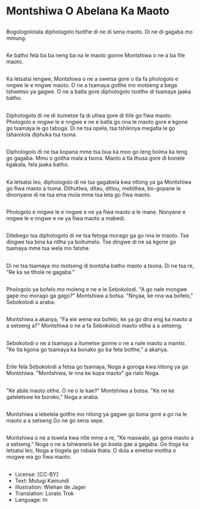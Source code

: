 # Montshiwa O Abelana Ka Maoto

##
Bogologolotala diphologolo tsotlhe di ne di sena maoto. Di ne di gagaba mo mmung.

##
Ke batho fela ba ba neng ba na le maoto gonne Montshiwa o ne a ba file maoto.

##
Ka letsatsi lengwe, Montshiwa o ne a swetsa gore o tla fa phologolo e nngwe le e nngwe maoto. O ne a tsamaya gotlhe mo motseng a bega tshwetso ya gagwe. O ne a batla gore diphologolo tsotlhe di tsamaye jaaka batho.

##
Diphologolo di ne di itumetse fa di utlwa gore di tlile go fiwa maoto. Phologolo e nngwe le e nngwe e ne e batla go nna le maoto gore e kgone go tsamaya le go taboga. Di ne tsa opela, tsa tshikinya megatla le go tsharolola diphuka tsa tsona.

##
Diphologolo di ne tsa kopana mme tsa bua ka moo go leng boima ka teng go gagaba. Mmu o gotlha mala a tsona. Maoto a tla thusa gore di bonele kgakala, fela jaaka batho.

##
Ka letsatsi leo, diphologolo di ne tsa gagabela kwa ntlong ya ga Montshiwa go fiwa maoto a tsona. Dithutlwa, ditau, ditlou, mebitlwa, bo-gopane le dinonyane di ne tsa ema mola mme tsa leta go fiwa maoto.

##
Phologolo e nngwe le e nngwe e ne ya fiwa maoto a le mane. Nonyane e nngwe le e nngwe e ne ya fiwa maoto a mabedi.

##
Ditebego tsa diphologolo di ne tsa fetoga morago ga go nna le maoto. Tse dingwe tsa bina ka ntlha ya boitumelo. Tse dingwe di ne sa kgone go tsamaya mme tsa wela mo fatshe.

##
Di ne tsa tsamaya mo motseng di bontsha batho maoto a tsona. Di ne tsa re, "Re ka se tlhole re gagaba."

##
Phologolo ya bofelo mo moleng e ne e le Sebokolodi. "A go nale mongwe gape mo morago ga gago?" Montshiwa a botsa. "Nnyaa, ke nna wa bofelo," Sebokolodi a araba.

##
Montshiwa a akanya, "Fa ele wena wa bofelo, ke ya go dira eng ka maoto a a setseng a?" Montshiwa o ne a fa Sebokolodi maoto otlhe a a setseng.

##
Sebokolodi o ne a tsamaya a itumetse gonne o ne a nale maoto a mantsi. "Ke tla kgona go tsamaya ka bonako go ba feta botlhe," a akanya.

##
Erile fela Sebokolodi a fetsa go tsamaya, Noga a goroga kwa ntlong ya ga Montshiwa. "Montshiwa, le nna ke kopa maoto" ga rialo Noga.

##
"Ke abile maoto otlhe. O ne o le kae?" Montshiwa a botsa. "Ke ne ke gateletswe ke boroko," Noga a araba.

##
Montshiwa a lebelela gotlhe mo ntlong ya gagwe go bona gore a go na le maoto a a setseng Go ne go sena sepe.

##
Montshiwa o ne a tswela kwa ntle mme a re, "Ke maswabi, ga gona maoto a a setseng." Noga o ne a tshwanela ke go boela gae a gagaba. Go tloga ka letsatsi leo, Noga a tlogela go robala thata. O dula a emetse motlha o mogwe wa go fiwa maoto.

##
* License: [CC-BY]
* Text: Mutugi Kamundi
* Illustration: Wiehan de Jager
* Translation: Lorato Trok
* Language: tn
